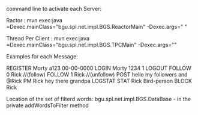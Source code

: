 command line to activate each Server:

Ractor : mvn exec:java =Dexec.mainClass="bgu.spl.net.impl.BGS.ReactorMain" -Dexec.args="<port> <Num of threads>"
  
Thread Per Client :  mvn exec:java =Dexec.mainClass="bgu.spl.net.impl.BGS.TPCMain" -Dexec.args="<port>"

Examples for each Message:

REGISTER Morty a123 00-00-0000
LOGIN Morty 1234 1
LOGOUT
FOLLOW 0 Rick //(follow)
FOLLOW 1 Rick //(unfollow)
POST hello my followers and @Rick
PM Rick hey there grandpa
LOGSTAT
STAT Rick Bird-person
BLOCK Rick

Location of the set of filterd words:
bgu.spl.net.impl.BGS.DataBase - in the private addWordsToFilter method
